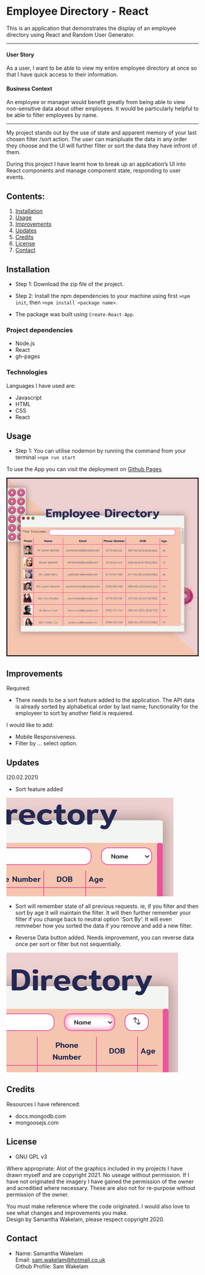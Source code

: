 # Employee Directory - React 

This is an application that demonstrates the display of an employee directory using React and Random User Generator. 

---

#### User Story

As a user, I want to be able to view my entire employee directory at once so that I have quick access to their information.

#### Business Context

An employee or manager would benefit greatly from being able to view non-sensitive data about other employees. It would be particularly helpful to be able to filter employees by name.

---

My project stands out by the use of state and apparent memory of your last chosen filter /sort action. The user can manipluate the data in any order they choose and the UI will further filter or sort the data they have infront of them. 

During this project I have learnt how to break up an application’s UI into React components and manage component state, responding to user events. 

## Contents: 
1. [Installation](#Instalation) 
2. [Usage](#Usage)
3. [Improvements](#Improvements)
4. [Updates](#Updates)
5. [Credits](#Credits)
6. [License](#License)
7. [Contact](#Contact)

## Installation

* Step 1: Download the zip file of the project.
* Step 2: Install the npm dependencies to your machine using first `>npm init`, then `>npm install <package name>`.

* The package was built using `Create-React-App`. 

### Project dependencies

* Node.js
* React
* gh-pages

### Technologies 

Languages I have used are:
* Javascript
* HTML
* CSS
* React

## Usage

* Step 1: You can utilise nodemon by running the command from your terminal `>npm run start`

To use the App you can visit the deployment on [Github Pages](https://samwakelam.github.io/19_REACT_EMPLOYEE_DEIRECTORY_SLW/).

![Initial ScreenShot](public/assets/screenShot/shot1.png)

## Improvements

Required: 
* There needs to be a sort feature added to the application. The API data is already sorted by alphabetical order by last name; functionality for the employeer to sort by another field is requiered. 

I would like to add: 
* Mobile Responsiveness.
* Filter by ... select option. 

## Updates 

(20.02.2021)
 - Sort feature added 

![Sort feature screen shot](public/assets/screenShot/shot2.png)

- Sort will remember state of all previous requests. ie, if you filter and then sort by age it will maintain the filter. It will then further remember your filter if you change back to neutral option 'Sort By'. It will even remmeber how you sorted the data if you remove and add a new filter. 

- Reverse Data button added. 
Needs improvement, you can reverse data once per sort or filter but not sequentially. 

![Reverse feature screen shot](public/assets/screenShot/shot3.png)
    
## Credits 

Resources I have referenced:   
* docs.mongodb.com
* mongoosejs.com

## License 

* GNU GPL v3<br />  

Where appropriate: 
Alot of the graphics included in my projects I have drawn myself and are copyright 2021. 
No useage without permission. 
If I have not originated the imagery I have gained the permission of the owner and acreditied 
where necessary. These are also not for re-purpose without permission of the owner.

You must make reference where the code originated. I would also love to see what changes and improvements you make.  
Design by Samantha Wakelam, please respect copyright 2020. 

## Contact

* Name: Samantha Wakelam  <br />Email: sam.wakelam@hotmail.co.uk <br />Github Profile: Sam Wakelam 